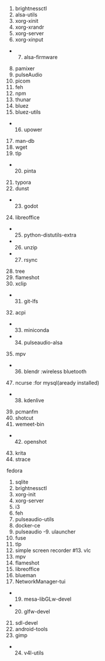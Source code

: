 1. brightnessctl
2. alsa-utils
3. xorg-xinit
4. xorg-xrandr
5. xorg-server
6. xorg-xinput
- 7. alsa-firmware
8. pamixer
9. pulseAudio
10. picom
11. feh
12. npm
13. thunar
14. bluez
15. bluez-utils
- 16. upower
17. man-db
18. wget
19. tlp
- 20. pinta
21. typora
22. dunst
- 23. godot
24. libreoffice
- 25. python-distutils-extra
- 26. unzip
- 27. rsync
28. tree
39. flameshot
30. xclip
- 31. git-lfs
32. acpi
- 33. miniconda
- 34. pulseaudio-alsa
35. mpv
- 36. blendr :wireless bluetooth
47. ncurse :for mysql(aready installed)
- 38. kdenlive
39. pcmanfm
40. shotcut
41. wemeet-bin
- 42. openshot
43. krita
44. strace

fedora
1. sqlite
2. brightnessctl
3. xorg-init
4. xorg-server
5. i3
6. feh
7. pulseaudio-utils
8. docker-ce
8. pulseaudio
-9. ulauncher
10. fuse
11. tlp
12. simple screen recorder
#13. vlc
14. mpv
15. flameshot
16. libreoffice
17. blueman
18. NetworkManager-tui
- 19. mesa-libGLw-devel
- 20. glfw-devel
21. sdl-devel
22. android-tools
23. gimp
- 24. v4l-utils
